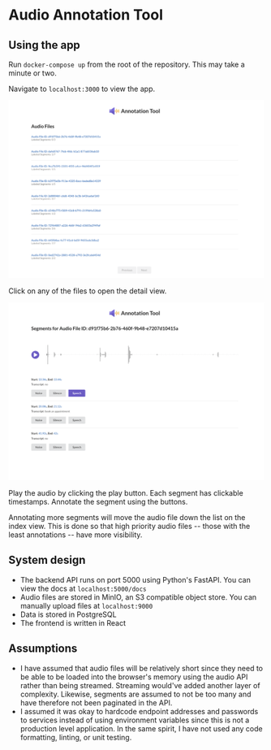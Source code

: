 # Audio Annotation Tool

## Using the app

Run `docker-compose up` from the root of the repository. This may take a minute or two.

Navigate to `localhost:3000` to view the app.

![alt text](image.png)

Click on any of the files to open the detail view.

![alt text](image-1.png)

Play the audio by clicking the play button. Each segment has clickable timestamps. Annotate the segment using the buttons.

Annotating more segments will move the audio file down the list on the index view. This is done so that high priority audio files --
those with the least annotations -- have more visibility.

## System design

- The backend API runs on port 5000 using Python's FastAPI. You can view the docs at `localhost:5000/docs`
- Audio files are stored in MinIO, an S3 compatible object store. You can manually upload files at `localhost:9000`
- Data is stored in PostgreSQL
- The frontend is written in React

## Assumptions

- I have assumed that audio files will be relatively short since they need to be able to be loaded into the browser's memory using the audio API rather than being streamed. Streaming would've added another layer of complexity. Likewise, segments are assumed to not be too many and have therefore not been paginated in the API.
- I assumed it was okay to hardcode endpoint addresses and passwords to services instead of using environment variables since this is not a production level application. In the same spirit, I have not used any code formatting, linting, or unit testing.
